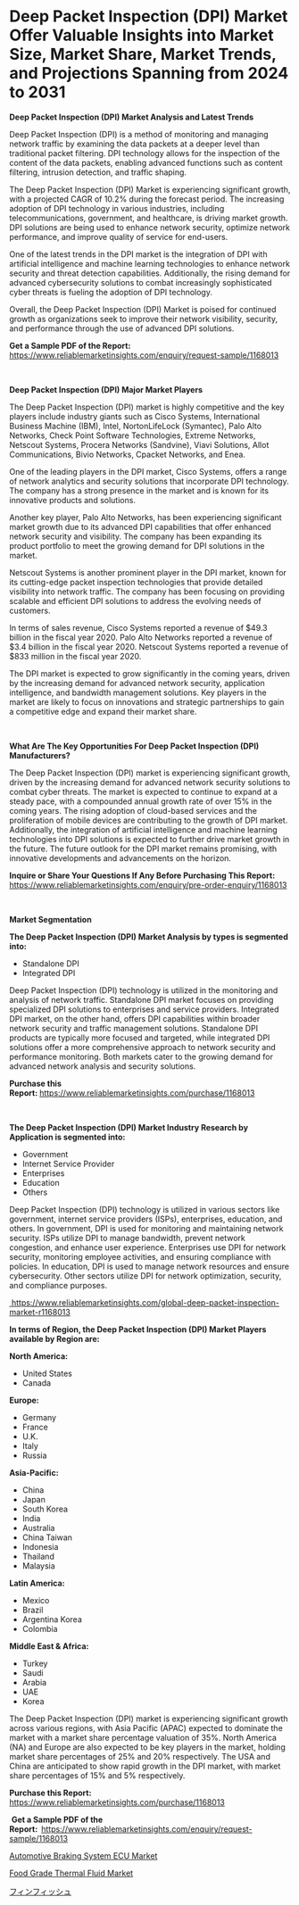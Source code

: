 <p><h1>Deep Packet Inspection (DPI) Market Offer Valuable Insights into Market Size, Market Share, Market Trends, and Projections Spanning from 2024 to 2031</h1></p><p><strong>Deep Packet Inspection (DPI) Market Analysis and Latest Trends</strong></p>
<p><p>Deep Packet Inspection (DPI) is a method of monitoring and managing network traffic by examining the data packets at a deeper level than traditional packet filtering. DPI technology allows for the inspection of the content of the data packets, enabling advanced functions such as content filtering, intrusion detection, and traffic shaping.</p><p>The Deep Packet Inspection (DPI) Market is experiencing significant growth, with a projected CAGR of 10.2% during the forecast period. The increasing adoption of DPI technology in various industries, including telecommunications, government, and healthcare, is driving market growth. DPI solutions are being used to enhance network security, optimize network performance, and improve quality of service for end-users.</p><p>One of the latest trends in the DPI market is the integration of DPI with artificial intelligence and machine learning technologies to enhance network security and threat detection capabilities. Additionally, the rising demand for advanced cybersecurity solutions to combat increasingly sophisticated cyber threats is fueling the adoption of DPI technology.</p><p>Overall, the Deep Packet Inspection (DPI) Market is poised for continued growth as organizations seek to improve their network visibility, security, and performance through the use of advanced DPI solutions.</p></p>
<p><strong>Get a Sample PDF of the Report:&nbsp;</strong> <a href="https://www.reliablemarketinsights.com/enquiry/request-sample/1168013">https://www.reliablemarketinsights.com/enquiry/request-sample/1168013</a></p>
<p>&nbsp;</p>
<p><strong>Deep Packet Inspection (DPI) Major Market Players</strong></p>
<p><p>The Deep Packet Inspection (DPI) market is highly competitive and the key players include industry giants such as Cisco Systems, International Business Machine (IBM), Intel, NortonLifeLock (Symantec), Palo Alto Networks, Check Point Software Technologies, Extreme Networks, Netscout Systems, Procera Networks (Sandvine), Viavi Solutions, Allot Communications, Bivio Networks, Cpacket Networks, and Enea.</p><p>One of the leading players in the DPI market, Cisco Systems, offers a range of network analytics and security solutions that incorporate DPI technology. The company has a strong presence in the market and is known for its innovative products and solutions.</p><p>Another key player, Palo Alto Networks, has been experiencing significant market growth due to its advanced DPI capabilities that offer enhanced network security and visibility. The company has been expanding its product portfolio to meet the growing demand for DPI solutions in the market.</p><p>Netscout Systems is another prominent player in the DPI market, known for its cutting-edge packet inspection technologies that provide detailed visibility into network traffic. The company has been focusing on providing scalable and efficient DPI solutions to address the evolving needs of customers.</p><p>In terms of sales revenue, Cisco Systems reported a revenue of $49.3 billion in the fiscal year 2020. Palo Alto Networks reported a revenue of $3.4 billion in the fiscal year 2020. Netscout Systems reported a revenue of $833 million in the fiscal year 2020.</p><p>The DPI market is expected to grow significantly in the coming years, driven by the increasing demand for advanced network security, application intelligence, and bandwidth management solutions. Key players in the market are likely to focus on innovations and strategic partnerships to gain a competitive edge and expand their market share.</p></p>
<p>&nbsp;</p>
<p><strong>What Are The Key Opportunities For Deep Packet Inspection (DPI) Manufacturers?</strong></p>
<p><p>The Deep Packet Inspection (DPI) market is experiencing significant growth, driven by the increasing demand for advanced network security solutions to combat cyber threats. The market is expected to continue to expand at a steady pace, with a compounded annual growth rate of over 15% in the coming years. The rising adoption of cloud-based services and the proliferation of mobile devices are contributing to the growth of DPI market. Additionally, the integration of artificial intelligence and machine learning technologies into DPI solutions is expected to further drive market growth in the future. The future outlook for the DPI market remains promising, with innovative developments and advancements on the horizon.</p></p>
<p><strong>Inquire or Share Your Questions If Any Before Purchasing This Report:</strong> <a href="https://www.reliablemarketinsights.com/enquiry/pre-order-enquiry/1168013">https://www.reliablemarketinsights.com/enquiry/pre-order-enquiry/1168013</a></p>
<p>&nbsp;</p>
<p><strong>Market Segmentation</strong></p>
<p><strong>The Deep Packet Inspection (DPI) Market Analysis by types is segmented into:</strong></p>
<p><ul><li>Standalone DPI</li><li>Integrated DPI</li></ul></p>
<p><p>Deep Packet Inspection (DPI) technology is utilized in the monitoring and analysis of network traffic. Standalone DPI market focuses on providing specialized DPI solutions to enterprises and service providers. Integrated DPI market, on the other hand, offers DPI capabilities within broader network security and traffic management solutions. Standalone DPI products are typically more focused and targeted, while integrated DPI solutions offer a more comprehensive approach to network security and performance monitoring. Both markets cater to the growing demand for advanced network analysis and security solutions.</p></p>
<p><strong>Purchase this Report:&nbsp;</strong><a href="https://www.reliablemarketinsights.com/purchase/1168013">https://www.reliablemarketinsights.com/purchase/1168013</a></p>
<p>&nbsp;</p>
<p><strong>The Deep Packet Inspection (DPI) Market Industry Research by Application is segmented into:</strong></p>
<p><ul><li>Government</li><li>Internet Service Provider</li><li>Enterprises</li><li>Education</li><li>Others</li></ul></p>
<p><p>Deep Packet Inspection (DPI) technology is utilized in various sectors like government, internet service providers (ISPs), enterprises, education, and others. In government, DPI is used for monitoring and maintaining network security. ISPs utilize DPI to manage bandwidth, prevent network congestion, and enhance user experience. Enterprises use DPI for network security, monitoring employee activities, and ensuring compliance with policies. In education, DPI is used to manage network resources and ensure cybersecurity. Other sectors utilize DPI for network optimization, security, and compliance purposes.</p></p>
<p><a href="https://www.reliablemarketinsights.com/global-deep-packet-inspection-market-r1168013">&nbsp;https://www.reliablemarketinsights.com/global-deep-packet-inspection-market-r1168013</a></p>
<p><strong>In terms of Region, the Deep Packet Inspection (DPI) Market Players available by Region are:</strong></p>
<p>
    <p> <strong> North America: </strong>
        <ul>
            <li>United States</li>
            <li>Canada</li>
        </ul>
        </p> 
    <p> <strong> Europe: </strong>
        <ul>
            <li>Germany</li>
            <li>France</li>
            <li>U.K.</li>
            <li>Italy</li>
            <li>Russia</li>
        </ul>
        </p> 
    <p> <strong> Asia-Pacific: </strong>
        <ul>
            <li>China</li>
            <li>Japan</li>
            <li>South Korea</li>
            <li>India</li>
            <li>Australia</li>
            <li>China Taiwan</li>
            <li>Indonesia</li>
            <li>Thailand</li>
            <li>Malaysia</li>
        </ul>
        </p> 
    <p> <strong> Latin America: </strong>
        <ul>
            <li>Mexico</li>
            <li>Brazil</li>
            <li>Argentina Korea</li>
            <li>Colombia</li>
        </ul>
        </p> 
    <p> <strong> Middle East & Africa: </strong>
        <ul>
            <li>Turkey</li>
            <li>Saudi</li>
            <li>Arabia</li>
            <li>UAE</li>
            <li>Korea</li>
        </ul>
    </p>
    </p>
<p><p>The Deep Packet Inspection (DPI) market is experiencing significant growth across various regions, with Asia Pacific (APAC) expected to dominate the market with a market share percentage valuation of 35%. North America (NA) and Europe are also expected to be key players in the market, holding market share percentages of 25% and 20% respectively. The USA and China are anticipated to show rapid growth in the DPI market, with market share percentages of 15% and 5% respectively.</p></p>
<p><strong>Purchase this Report: </strong><a href="https://www.reliablemarketinsights.com/purchase/1168013">https://www.reliablemarketinsights.com/purchase/1168013</a></p>
<p>&nbsp;<strong>Get a Sample PDF of the Report:&nbsp;&nbsp;</strong><a href="https://www.reliablemarketinsights.com/enquiry/request-sample/1168013">https://www.reliablemarketinsights.com/enquiry/request-sample/1168013</a></p>
<p><strong></strong></p>
<p><p><a href="https://view.publitas.com/reportprime-1/automotive-braking-system-ecu-market-a-global-and-regional-analysis-focus-on-region-country-level-analysis-and-competitive-landscape/">Automotive Braking System ECU Market</a></p><p><a href="https://github.com/bznecsdb5/Market-Research-Report-List-1/blob/main/food-grade-thermal-fluid-market.md">Food Grade Thermal Fluid Market</a></p><p><a href="https://github.com/AhmadMann1950/Market-Research-Report-List-2/blob/main/4700955186987.md">フィンフィッシュ</a></p></p>
